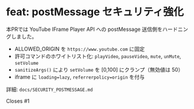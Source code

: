 # feat: postMessage セキュリティ強化

本PRでは YouTube IFrame Player API への postMessage 送信側をハードニングしました。

- ALLOWED_ORIGIN を `https://www.youtube.com` に固定
- 許可コマンドのホワイトリスト化: `playVideo`, `pauseVideo`, `mute`, `unMute`, `setVolume`
- `sanitizeArgs()` により `setVolume` を [0,100] にクランプ（無効値は 50）
- iframe に `loading=lazy`, `referrerpolicy=origin` を付与

詳細: `docs/SECURITY_POSTMESSAGE.md`

Closes #1
